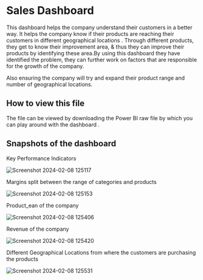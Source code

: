# Sales Dashboard




This dashboard helps the company understand their customers in a better way. It helps the company know if their products are reaching their customers in different geographical locations . Through different products, they get to know their improvement area, & thus they can improve their products by identifying these area.By using this dashboard they have identified the problem, they can further work on factors that are responsible for the growth of the company.
 
 Also ensuring the company will try and expand their product range and number of geographical locations.


## How to view this file

The file can be viewed by downloading the Power BI raw file by which you can play around with the dashboard . 


## Snapshots of the dashboard

Key Performance Indicators

![Screenshot 2024-02-08 125117](https://github.com/MOHAMEDFARRAZ/Sales_data_analysis/assets/119418250/2f0160b4-85fa-4b71-baaa-493259d424d5)

Margins split between the range of categories and products

![Screenshot 2024-02-08 125153](https://github.com/MOHAMEDFARRAZ/Sales_data_analysis/assets/119418250/61d2eae9-362d-4648-9dcc-f609ee575b2f)

Product_ean of the company

![Screenshot 2024-02-08 125406](https://github.com/MOHAMEDFARRAZ/Sales_data_analysis/assets/119418250/586792ab-6389-4868-b63f-d9120e7828a2)

Revenue of the company

![Screenshot 2024-02-08 125420](https://github.com/MOHAMEDFARRAZ/Sales_data_analysis/assets/119418250/e6e7a8f7-5344-4625-a856-ff2a1e2c655f)

Different Geographical Locations from where the customers are purchasing the products

![Screenshot 2024-02-08 125531](https://github.com/MOHAMEDFARRAZ/Sales_data_analysis/assets/119418250/339da305-f1b5-4464-8290-92801ec0e812)
